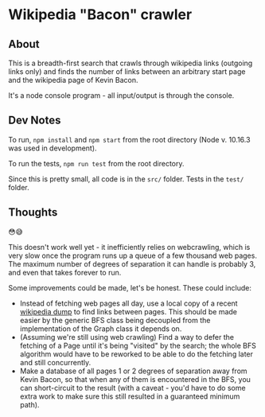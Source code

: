 # Wikipedia "Bacon" crawler

## About
This is a breadth-first search that crawls through wikipedia links (outgoing links only) and finds the number of links between an arbitrary start page and the wikipedia page of Kevin Bacon.

It's a node console program - all input/output is through the console.

## Dev Notes

To run, `npm install` and `npm start` from the root directory (Node v. 10.16.3 was used in development).

To run the tests, `npm run test` from the root directory.

Since this is pretty small, all code is in the `src/` folder. Tests in the `test/` folder.

## Thoughts
😳😅

This doesn't work well yet - it inefficiently relies on webcrawling, which is very slow once the program runs up a queue of a few thousand web pages. The maximum number of degrees of separation it can handle is probably 3, and even that takes forever to run. 

Some improvements could be made, let's be honest.
These could include: 
  - Instead of fetching web pages all day, use a local copy of a recent [wikipedia dump](https://dumps.wikimedia.org/) to find links between pages. This should be made easier by the generic BFS class being decoupled from the implementation of the Graph class it depends on.
  - (Assuming we're still using web crawling) Find a way to defer the fetching of a Page until it's being "visited" by the search; the whole BFS algorithm would have to be reworked to be able to do the fetching later and still concurrently. 
  - Make a database of all pages 1 or 2 degrees of separation away from Kevin Bacon, so that when any of them is encountered in the BFS, you can short-circuit to the result (with a caveat - you'd have to do some extra work to make sure this still resulted in a guaranteed minimum path).